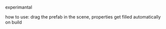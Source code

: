 experimantal

how to use:
drag the prefab in the scene, 
properties get filled automatically on build
